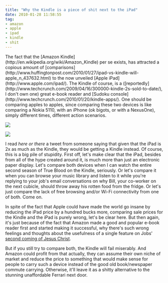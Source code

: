 ```yaml
---
title: "Why the Kindle is a piece of shit next to the iPad"
date: 2010-01-28 11:58:55
tag:
- amazon
- apple
- ipad
- kindle
- shit
---
```

<p>The fact that the [Amazon Kindle](http://en.wikipedia.org/wiki/Amazon_Kindle) per se exists, has attracted a copious amount of [comparisons](http://www.huffingtonpost.com/2010/01/27/ipad-vs-kindle-will-apple_n_437632.html) to the now unveiled [Apple iPad](http://www.apple.com/ipad/). The Kindle of course, is a ([reportedly](http://www.techcrunch.com/2009/04/16/300000-kindle-2s-sold-to-date/), I don't own one) great e-book reader and [Sudoku console](http://www.techcrunch.com/2010/01/20/kindle-apps/). One should be comparing apples to apples, since comparing these two devices is like comparing a Nokia 5110, with an iPhone (ok bigots, or with a NexusOne), simply different times, different action scenarios.

![](/old/stereonaut/2010/01/draft_lens6658522module53931922photo_1251308001Apple-and-Orange-300x205.jpg)

![](/old/stereonaut/2010/01/nokia5110camera-300x263.jpg)

I read *here or there* a tweet from someone saying that given that the iPad is 2x as much as the Kindle, they would be getting a Kindle instead. Of course, this is a big pile of stupidity. First off, let's make clear that the iPad, besides from all of the hype created around it, is much more than just an electronic paper display. Let's compare both devices when I can watch the entire second season of True Blood on the Kindle, seriously. Or let's compare it when you can browse your music library and listen to it while you're replying to your job's email conversations on why Bill, your co-worker on the next cubicle, should throw away his rotten food from the fridge. Or let's just compare the lack of free browsing and/or Wi-Fi connectivity from one of both. Come on.

In spite of the fact that Apple could have made the world go insane by reducing the iPad price by a hundred bucks more, comparing sale prices for the Kindle and the iPad is purely wrong, let's be clear here. But then again, it's just because of the fact that Amazon made a good and popular e-book reader first and started making it successful, why there's such wrong feelings and thoughts about the usefulness of a single feature on Jobs' [second coming of Jesus Christ](http://twitter.com/soapnana/status/8258274286).

But if you still try to compare both, the Kindle will fail miserably. And Amazon could profit from that actually, they can assume their own niche of market and reduce the price to something that would make sense for people to carry such a device instead of the good old book/newspaper commute carrying. Otherwise, it'll leave it as a shitty alternative to the stunning unaffordable Ferrari next door.

